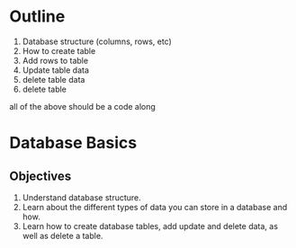 # Outline

1. Database structure (columns, rows, etc)
2. How to create table
3. Add rows to table
4. Update table data
5. delete table data
6. delete table

all of the above should be a code along

# Database Basics 

## Objectives

1. Understand database structure. 
2. Learn about the different types of data you can store in a database and how. 
3. Learn how to create database tables, add update and delete data, as well as delete a table. 
